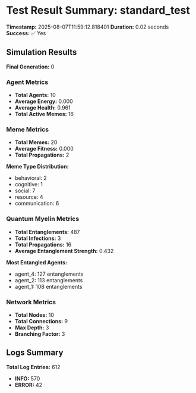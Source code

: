 # Test Result Summary: standard_test

**Timestamp:** 2025-08-07T11:59:12.818401
**Duration:** 0.02 seconds
**Success:** ✅ Yes

## Simulation Results

**Final Generation:** 0

### Agent Metrics
- **Total Agents:** 10
- **Average Energy:** 0.000
- **Average Health:** 0.961
- **Total Active Memes:** 16

### Meme Metrics
- **Total Memes:** 20
- **Average Fitness:** 0.000
- **Total Propagations:** 2

**Meme Type Distribution:**
- behavioral: 2
- cognitive: 1
- social: 7
- resource: 4
- communication: 6

### Quantum Myelin Metrics
- **Total Entanglements:** 487
- **Total Infections:** 3
- **Total Propagations:** 16
- **Average Entanglement Strength:** 0.432

**Most Entangled Agents:**
- agent_4: 127 entanglements
- agent_2: 113 entanglements
- agent_1: 108 entanglements

### Network Metrics
- **Total Nodes:** 10
- **Total Connections:** 9
- **Max Depth:** 3
- **Branching Factor:** 3

## Logs Summary
**Total Log Entries:** 612
- **INFO:** 570
- **ERROR:** 42
